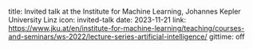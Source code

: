 title: Invited talk at the Institute for Machine Learning, Johannes Kepler University Linz
icon: invited-talk
date: 2023-11-21
link: https://www.jku.at/en/institute-for-machine-learning/teaching/courses-and-seminars/ws-2022/lecture-series-artificial-intelligence/
gittime: off
